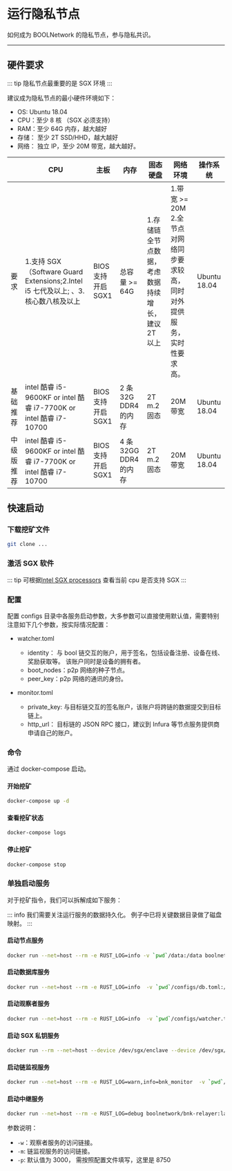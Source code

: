 # 运行隐私节点

如何成为 BOOLNetwork 的隐私节点，参与隐私共识。

---

## 硬件要求

::: tip
隐私节点最重要的是 SGX 环境
:::

建议成为隐私节点的最小硬件环境如下：

- OS: Ubuntu 18.04
- CPU：至少 8 核 （SGX 必须支持）
- RAM：至少 64G 内存，越大越好
- 存储： 至少 2T SSD/HHD，越大越好
- 网络： 独立 IP，至少 20M 带宽，越大越好。

|            | CPU                                                                               | 主板               | 内存                  | 固态硬盘                                           | 网络环境                                                                   | 操作系统     |
| ---------- | --------------------------------------------------------------------------------- | ------------------ | --------------------- | -------------------------------------------------- | -------------------------------------------------------------------------- | ------------ |
| 要求       | 1.支持 SGX（Software Guard Extensions;2.Intel i5 七代及以上; 、3.核心数八核及以上 | BIOS 支持开启 SGX1 | 总容量 >= 64G         | 1.存储链全节点数据，考虑数据持续增长，建议 2T 以上 | 1.带宽 >= 20M 2.全节点对网络同步要求较高，同时对外提供服务，实时性要求高。 | Ubuntu 18.04 |
| 基础推荐   | intel 酷睿 i5-9600KF or intel 酷睿 i7-7700K or intel 酷睿 i7-10700                | BIOS 支持开启 SGX1 | 2 条 32G DDR4 的内存  | 2T m.2 固态                                        | 20M 带宽                                                                   | Ubuntu 18.04 |
| 中级版推荐 | intel 酷睿 i5-9600KF or intel 酷睿 i7-7700K or intel 酷睿 i7-10700                | BIOS 支持开启 SGX1 | 4 条 32GG DDR4 的内存 | 2T m.2 固态                                        | 20M 带宽                                                                   | Ubuntu 18.04 |

## 快速启动

### 下载挖矿文件

```bash
git clone ...
```

### 激活 SGX 软件

::: tip
可根据[Intel SGX processors](https://www.intel.com/content/www/us/en/support/articles/000028173/processors.html) 查看当前 cpu 是否支持 SGX
:::

### 配置

配置 configs 目录中各服务启动参数，大多参数可以直接使用默认值，需要特别注意如下几个参数，按实际情况配置：

- watcher.toml

  - identity： 与 bool 链交互的账户，用于签名，包括设备注册、设备在线、奖励获取等。 该账户同时是设备的拥有者。
  - boot_nodes：p2p 网络的种子节点。
  - peer_key：p2p 网络的通讯的身份。

- monitor.toml
  - private_key: 与目标链交互的签名账户，该账户将跨链的数据提交到目标链上。
  - http_url： 目标链的 JSON RPC 接口，建议到 Infura 等节点服务提供商申请自己的账户。

### 命令

通过 docker-compose 启动。

#### 开始挖矿

```bash
docker-compose up -d
```

#### 查看挖矿状态

```bash
docker-compose logs
```

#### 停止挖矿

```bash
docker-compose stop
```

### 单独启动服务

对于挖矿指令，我们可以拆解成如下服务：

::: info
我们需要关注运行服务的数据持久化。 例子中已将关键数据目录做了磁盘映射。
:::

#### 启动节点服务

```bash
docker run --net=host --rm -e RUST_LOG=info -v `pwd`/data:/data boolnetwork/bnk-node:latest --unsafe-ws-external
```

#### 启动数据库服务

```bash
docker run --net=host --rm -e RUST_LOG=info  -v `pwd`/configs/db.toml:/bnk/db.toml -v `pwd`/data:/bnk/data boolnetwork/bnk-database:latest
```

#### 启动观察者服务

```bash
docker run --net=host --rm -e RUST_LOG=info  -v `pwd`/configs/watcher.toml:/bnk/watcher.toml boolnetwork/bnk-watcher:latest
```

#### 启动 SGX 私钥服务

```bash
docker run --rm --net=host --device /dev/sgx/enclave --device /dev/sgx/provision -v `pwd`/configs/key.toml:/bnk/key.toml -p 9701:9701  -e RUST_LOG=info boolnetwork/bnk-sgx-key-server
```

#### 启动链监视服务

```bash
docker run --net=host --rm -e RUST_LOG=warn,info=bnk_monitor  -v `pwd`/configs/monitor.toml:/bnk/monitor.toml -v `pwd`/data:/bnk/data boolnetwork/bnk-monitor:latest
```

#### 启动中继服务

```bash
docker run --net=host --rm -e RUST_LOG=debug boolnetwork/bnk-relayer:latest -w=http://127.0.0.1:8720 -m=http://127.0.0.1:8740 -p=8750
```

参数说明：

- `-w`：观察者服务的访问链接。
- `-m`: 链监视服务的访问链接。
- `-p`: 默认值为 3000， 需按照配置文件填写，这里是 8750
